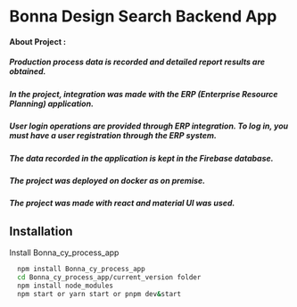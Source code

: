 # Bonna Design Search Backend App

#### About Project : 
##### Production process data is recorded and detailed report results are obtained.
##### In the project, integration was made with the ERP (Enterprise Resource Planning) application.
##### User login operations are provided through ERP integration. To log in, you must have a user registration through the ERP system.
##### The data recorded in the application is kept in the Firebase database.
##### The project was deployed on docker as on premise.
##### The project was made with react and material UI was used.

## Installation

Install Bonna_cy_process_app

```bash
  npm install Bonna_cy_process_app
  cd Bonna_cy_process_app/current_version folder
  npm install node_modules
  npm start or yarn start or pnpm dev&start
```
